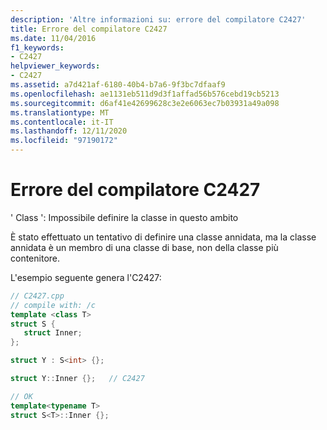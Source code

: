 ```yaml
---
description: 'Altre informazioni su: errore del compilatore C2427'
title: Errore del compilatore C2427
ms.date: 11/04/2016
f1_keywords:
- C2427
helpviewer_keywords:
- C2427
ms.assetid: a7d421af-6180-40b4-b7a6-9f3bc7dfaaf9
ms.openlocfilehash: ae1131eb511d9d3f1affad56b576cebd19cb5213
ms.sourcegitcommit: d6af41e42699628c3e2e6063ec7b03931a49a098
ms.translationtype: MT
ms.contentlocale: it-IT
ms.lasthandoff: 12/11/2020
ms.locfileid: "97190172"
---
```

# <a name="compiler-error-c2427"></a>Errore del compilatore C2427

' Class ': Impossibile definire la classe in questo ambito

È stato effettuato un tentativo di definire una classe annidata, ma la classe annidata è un membro di una classe di base, non della classe più contenitore.

L'esempio seguente genera l'C2427:

```cpp
// C2427.cpp
// compile with: /c
template <class T>
struct S {
   struct Inner;
};

struct Y : S<int> {};

struct Y::Inner {};   // C2427

// OK
template<typename T>
struct S<T>::Inner {};
```
